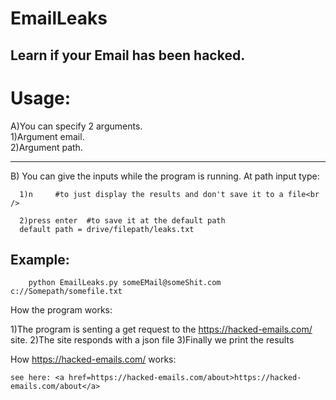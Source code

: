 # EmailLeaks

<h2>Learn if your Email has been hacked.</h2>

<h1>Usage:</h1>

   A)You can specify 2 arguments.<br />
     1)Argument email.<br />
     2)Argument path.<br />
     <hr />
   B)
     You can give the inputs while the program is running.
     At path input type:

      1)n     #to just display the results and don't save it to a file<br />
      
      2)press enter  #to save it at the default path
      default path = drive/filepath/leaks.txt
      
      
<h2>Example:</h2>

        python EmailLeaks.py someEMail@someShit.com c://Somepath/somefile.txt
   

How the program works:
 
1)The program is senting a get request to the https://hacked-emails.com/ site.
2)The site responds with a json file
3)Finally we print the results

How https://hacked-emails.com/ works:
    
    see here: <a href=https://hacked-emails.com/about>https://hacked-emails.com/about</a>
